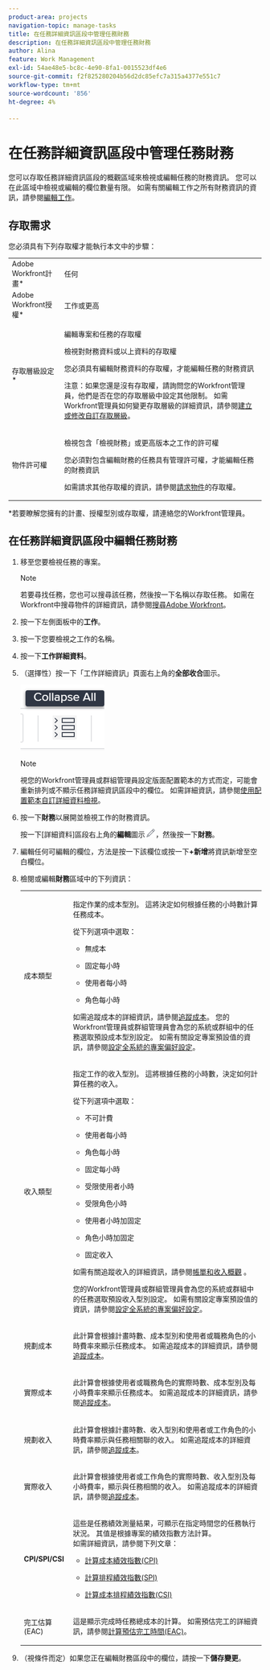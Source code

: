 ```yaml
---
product-area: projects
navigation-topic: manage-tasks
title: 在任務詳細資訊區段中管理任務財務
description: 在任務詳細資訊區段中管理任務財務
author: Alina
feature: Work Management
exl-id: 54ae48e5-bc8c-4e90-8fa1-0015523df4e6
source-git-commit: f2f825280204b56d2dc85efc7a315a4377e551c7
workflow-type: tm+mt
source-wordcount: '856'
ht-degree: 4%

---
```


# 在任務詳細資訊區段中管理任務財務

<!--
<p data-mc-conditions="QuicksilverOrClassic.Draft mode">(NOTE: some of the information (fields) in this article is also in the Edit tasks article; if you need to update one field, to it in both articles)</p>
-->

您可以存取任務詳細資訊區段的概觀區域來檢視或編輯任務的財務資訊。 您可以在此區域中檢視或編輯的欄位數量有限。 如需有關編輯工作之所有財務資訊的資訊，請參閱[編輯工作](../../../manage-work/tasks/manage-tasks/edit-tasks.md)。

## 存取需求

您必須具有下列存取權才能執行本文中的步驟：

<table style="table-layout:auto"> 
 <col> 
 <col> 
 <tbody> 
  <tr> 
   <td role="rowheader">Adobe Workfront計畫*</td> 
   <td> <p>任何</p> </td> 
  </tr> 
  <tr> 
   <td role="rowheader">Adobe Workfront授權*</td> 
   <td> <p>工作或更高</p> </td> 
  </tr> 
  <tr> 
   <td role="rowheader">存取層級設定*</td> 
   <td> <p>編輯專案和任務的存取權</p> <p>檢視對財務資料或以上資料的存取權</p> <p>您必須具有編輯財務資料的存取權，才能編輯任務的財務資訊</p> <p>注意：如果您還是沒有存取權，請詢問您的Workfront管理員，他們是否在您的存取層級中設定其他限制。 如需Workfront管理員如何變更存取層級的詳細資訊，請參閱<a href="../../../administration-and-setup/add-users/configure-and-grant-access/create-modify-access-levels.md" class="MCXref xref">建立或修改自訂存取層級</a>。</p> </td> 
  </tr> 
  <tr> 
   <td role="rowheader">物件許可權</td> 
   <td> <p>檢視包含「檢視財務」或更高版本之工作的許可權</p> <p>您必須對包含編輯財務的任務具有管理許可權，才能編輯任務的財務資訊</p> <p>如需請求其他存取權的資訊，請參閱<a href="../../../workfront-basics/grant-and-request-access-to-objects/request-access.md" class="MCXref xref">請求物件</a>的存取權。</p> </td> 
  </tr> 
 </tbody> 
</table>

&#42;若要瞭解您擁有的計畫、授權型別或存取權，請連絡您的Workfront管理員。

## 在任務詳細資訊區段中編輯任務財務

1. 移至您要檢視任務的專案。

   >[!NOTE]
   >
   >若要尋找任務，您也可以搜尋該任務，然後按一下名稱以存取任務。 如需在Workfront中搜尋物件的詳細資訊，請參閱[搜尋Adobe Workfront](../../../workfront-basics/navigate-workfront/search/search-workfront.md)。

1. 按一下左側面板中的&#x200B;**工作**。
1. 按一下您要檢視之工作的名稱。
1. 按一下&#x200B;**工作詳細資料**。
1. （選擇性）按一下「工作詳細資訊」頁面右上角的&#x200B;**全部收合**&#x200B;圖示。

   ![](assets/collapse-all-icon-on-details-page.png)

   >[!NOTE]
   >
   >視您的Workfront管理員或群組管理員設定版面配置範本的方式而定，可能會重新排列或不顯示任務詳細資訊區段中的欄位。 如需詳細資訊，請參閱[使用配置範本自訂詳細資料檢視](../../../administration-and-setup/customize-workfront/use-layout-templates/customize-details-view-layout-template.md)。

1. 按一下&#x200B;**財務**&#x200B;以展開並檢視工作的財務資訊。

   按一下[詳細資料]區段右上角的&#x200B;**編輯**&#x200B;圖示![](assets/edit-icon.png)，然後按一下&#x200B;**財務**。

1. 編輯任何可編輯的欄位，方法是按一下該欄位或按一下&#x200B;**+新增**&#x200B;將資訊新增至空白欄位。
1. 檢閱或編輯&#x200B;**財務**&#x200B;區域中的下列資訊：

   <table style="table-layout:auto"> 
    <col> 
    <col> 
    <tbody> 
     <tr> 
      <td role="rowheader">成本類型</td> 
      <td> <p>指定作業的成本型別。 這將決定如何根據任務的小時數計算任務成本。 </p> <p>從下列選項中選取： </p> 
       <ul> 
        <li> <p>無成本</p> </li> 
        <li> <p>固定每小時 </p> </li> 
        <li> <p> 使用者每小時 </p> </li> 
        <li> <p> 角色每小時</p> </li> 
       </ul> <p>如需追蹤成本的詳細資訊，請參閱<a href="../../../manage-work/projects/project-finances/track-costs.md" class="MCXref xref">追蹤成本</a>。 您的Workfront管理員或群組管理員會為您的系統或群組中的任務選取預設成本型別設定。 如需有關設定專案預設值的資訊，請參閱<a href="../../../administration-and-setup/set-up-workfront/configure-system-defaults/set-project-preferences.md" class="MCXref xref">設定全系統的專案偏好設定</a>。</p> </td> 
     </tr> 
     <tr> 
      <td role="rowheader">收入類型</td> 
      <td> <p>指定工作的收入型別。 這將根據任務的小時數，決定如何計算任務的收入。 </p> <p>從下列選項中選取： </p> 
       <ul> 
        <li> <p> 不可計費 </p> </li> 
        <li> <p>使用者每小時 </p> </li> 
        <li> <p>角色每小時 </p> </li> 
        <li> <p>固定每小時 </p> </li> 
        <li> <p>受限使用者小時 </p> </li> 
        <li> <p>受限角色小時 </p> </li> 
        <li> <p>使用者小時加固定 </p> </li> 
        <li> <p>角色小時加固定 </p> </li> 
        <li> <p>固定收入 </p> </li> 
       </ul> <p>如需有關追蹤收入的詳細資訊，請參閱<a href="../../../manage-work/projects/project-finances/billing-and-revenue-overview.md" class="MCXref xref">帳單和收入概觀</a> 。 </p> <p>您的Workfront管理員或群組管理員會為您的系統或群組中的任務選取預設收入型別設定。 如需有關設定專案預設值的資訊，請參閱<a href="../../../administration-and-setup/set-up-workfront/configure-system-defaults/set-project-preferences.md" class="MCXref xref">設定全系統的專案偏好設定</a>。</p> </td> 
     </tr> 
     <tr> 
      <td role="rowheader">規劃成本</td> 
      <td> <p>此計算會根據計畫時數、成本型別和使用者或職務角色的小時費率來顯示任務成本。 如需追蹤成本的詳細資訊，請參閱<a href="../../../manage-work/projects/project-finances/track-costs.md" class="MCXref xref">追蹤成本</a>。 </p> </td> 
     </tr> 
     <tr> 
      <td role="rowheader">實際成本</td> 
      <td> <p> 此計算會根據使用者或職務角色的實際時數、成本型別及每小時費率來顯示任務成本。 如需追蹤成本的詳細資訊，請參閱<a href="../../../manage-work/projects/project-finances/track-costs.md" class="MCXref xref">追蹤成本</a>。</p> </td> 
     </tr> 
     <tr> 
      <td role="rowheader">規劃收入</td> 
      <td> <p>此計算會根據計畫時數、收入型別和使用者或工作角色的小時費率顯示與任務相關聯的收入。 如需追蹤成本的詳細資訊，請參閱<a href="../../../manage-work/projects/project-finances/track-costs.md" class="MCXref xref">追蹤成本</a>。</p> </td> 
     </tr> 
     <tr> 
      <td role="rowheader">實際收入</td> 
      <td> <p>此計算會根據使用者或工作角色的實際時數、收入型別及每小時費率，顯示與任務相關的收入。 如需追蹤成本的詳細資訊，請參閱<a href="../../../manage-work/projects/project-finances/track-costs.md" class="MCXref xref">追蹤成本</a>。</p> </td> 
     </tr> 
     <tr> 
      <td role="rowheader"><strong>CPI/SPI/CSI</strong> </td> 
      <td> <p>這些是任務績效測量結果，可顯示在指定時間您的任務執行狀況。 其值是根據專案的績效指數方法計算。<br>如需詳細資訊，請參閱下列文章：</p> 
       <ul> 
        <li> <p><a href="../../../manage-work/projects/project-finances/calculate-cpi.md" class="MCXref xref">計算成本績效指數(CPI)</a> </p> </li> 
        <li> <p><a href="../../../manage-work/projects/project-finances/calculate-spi.md" class="MCXref xref">計算排程績效指數(SPI) </a> </p> </li> 
        <li> <p> <p><a href="../../../manage-work/projects/project-finances/calculate-csi.md" class="MCXref xref">計算成本排程績效指數(CSI)</a> </p> </p> </li> 
       </ul> </td> 
     </tr> 
     <tr> 
      <td role="rowheader">完工估算(EAC)</td> 
      <td> <p>這是顯示完成時任務總成本的計算。 如需預估完工的詳細資訊，請參閱<a href="../../../manage-work/projects/project-finances/calculate-eac.md" class="MCXref xref">計算預估完工時間(EAC)</a>。</p> </td> 
     </tr> 
    </tbody> 
   </table>

1. （視條件而定）如果您正在編輯財務區段中的欄位，請按一下&#x200B;**儲存**&#x200B;**變更**。
